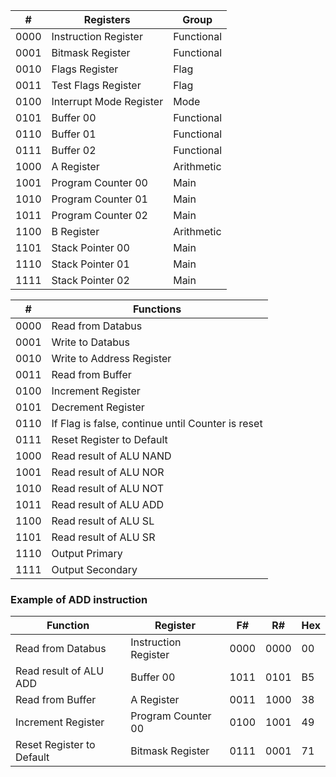 
| #    | Registers               | Group      |
| ---- | ----------------------- | ---------- |
| 0000 | Instruction Register    | Functional |
| 0001 | Bitmask Register        | Functional |
| 0010 | Flags Register          | Flag       |
| 0011 | Test Flags Register     | Flag       |
| 0100 | Interrupt Mode Register | Mode       |
| 0101 | Buffer 00               | Functional |
| 0110 | Buffer 01               | Functional |
| 0111 | Buffer 02               | Functional |
| 1000 | A Register              | Arithmetic |
| 1001 | Program Counter 00      | Main       |
| 1010 | Program Counter 01      | Main       |
| 1011 | Program Counter 02      | Main       |
| 1100 | B Register              | Arithmetic |
| 1101 | Stack Pointer 00        | Main       |
| 1110 | Stack Pointer 01        | Main       |
| 1111 | Stack Pointer 02        | Main       |

| #    | Functions                                         |
| ---- | ------------------------------------------------- |
| 0000 | Read from Databus                                 |
| 0001 | Write to Databus                                  |
| 0010 | Write to Address Register                         |
| 0011 | Read from Buffer                                  |
| 0100 | Increment Register                                |
| 0101 | Decrement Register                                |
| 0110 | If Flag is false, continue until Counter is reset |
| 0111 | Reset Register to Default                         |
| 1000 | Read result of ALU NAND                           |
| 1001 | Read result of ALU NOR                            |
| 1010 | Read result of ALU NOT                            |
| 1011 | Read result of ALU ADD                            |
| 1100 | Read result of ALU SL                             |
| 1101 | Read result of ALU SR                             |
| 1110 | Output Primary                                    |
| 1111 | Output Secondary                                  |

### Example of ADD instruction

| Function                  | Register             | F#   | R#   | Hex |
| ------------------------- | -------------------- | ---- | ---- | --- |
| Read from Databus         | Instruction Register | 0000 | 0000 | 00  |
| Read result of ALU ADD    | Buffer 00            | 1011 | 0101 | B5  |
| Read from Buffer          | A Register           | 0011 | 1000 | 38  | 
| Increment Register        | Program Counter 00   | 0100 | 1001 | 49  |
| Reset Register to Default | Bitmask Register     | 0111 | 0001 | 71  |

